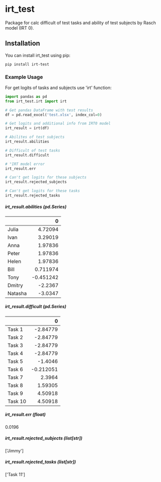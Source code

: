 # irt_test
Package for calc difficult of test tasks and ability of test subjects by Rasch model (IRT 0).

## Installation
You can install irt_test using pip:

```bash
pip install irt-test
```

### Example Usage

For get logits of tasks and subjects use 'irt' function:

```python
import pandas as pd
from irt_test.irt import irt

# Get pandas DataFrame with test results
df = pd.read_excel('test.xlsx', index_col=0)

# Get logits and additional info from IRT0 model
irt_result = irt(df)

# Abilites of test subjects
irt_result.abilities

# Difficult of test tasks
irt_result.difficult

# "IRT model error
irt_result.err

# Can't get logits for these subjects
irt_result.rejected_subjects

# Can't get logits for these tasks
irt_result.rejected_tasks
```
##### irt_result.abilities (pd.Series)
|         |         0 |
|:--------|----------:|
| Julia   |  4.72094  |
| Ivan    |  3.29019  |
| Anna    |  1.97836  |
| Peter   |  1.97836  |
| Helen   |  1.97836  |
| Bill    |  0.711974 |
| Tony    | -0.451242 |
| Dmitry  | -2.2367   |
| Natasha | -3.0347   |
##### irt_result.difficult (pd.Series)
|         |         0 |
|:--------|----------:|
| Task 1  | -2.84779  |
| Task 2  | -2.84779  |
| Task 3  | -2.84779  |
| Task 4  | -2.84779  |
| Task 5  | -1.4046   |
| Task 6  | -0.212051 |
| Task 7  |  2.3964   |
| Task 8  |  1.59305  |
| Task 9  |  4.50918  |
| Task 10 |  4.50918  |
##### irt_result.err (float)
0.0196
##### irt_result.rejected_subjects (list[str])
['Jimmy']
##### irt_result.rejected_tasks (list[str])
['Task 11']


